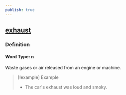 ```yaml
---
publish: true
---
```


## [exhaust](https://dictionary.cambridge.org/dictionary/english/exhaust)

### Definition
#### Word Type: n
Waste gases or air released from an engine or machine.

>[!example] Example
> - The car's exhaust was loud and smoky.
